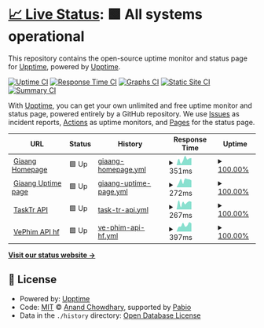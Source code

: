 # [📈 Live Status](https://uptime.giaang.id.vn): <!--live status--> **🟩 All systems operational**

This repository contains the open-source uptime monitor and status page for [Upptime](https://upptime.js.org), powered by [Upptime](https://github.com/upptime/upptime).

[![Uptime CI](https://github.com/lehuygiang28/open-source-uptime/workflows/Uptime%20CI/badge.svg)](https://github.com/lehuygiang28/open-source-uptime/actions?query=workflow%3A%22Uptime+CI%22)
[![Response Time CI](https://github.com/lehuygiang28/open-source-uptime/workflows/Response%20Time%20CI/badge.svg)](https://github.com/lehuygiang28/open-source-uptime/actions?query=workflow%3A%22Response+Time+CI%22)
[![Graphs CI](https://github.com/lehuygiang28/open-source-uptime/workflows/Graphs%20CI/badge.svg)](https://github.com/lehuygiang28/open-source-uptime/actions?query=workflow%3A%22Graphs+CI%22)
[![Static Site CI](https://github.com/lehuygiang28/open-source-uptime/workflows/Static%20Site%20CI/badge.svg)](https://github.com/lehuygiang28/open-source-uptime/actions?query=workflow%3A%22Static+Site+CI%22)
[![Summary CI](https://github.com/lehuygiang28/open-source-uptime/workflows/Summary%20CI/badge.svg)](https://github.com/lehuygiang28/open-source-uptime/actions?query=workflow%3A%22Summary+CI%22)

With [Upptime](https://upptime.js.org), you can get your own unlimited and free uptime monitor and status page, powered entirely by a GitHub repository. We use [Issues](https://github.com/upptime/upptime/issues) as incident reports, [Actions](https://github.com/lehuygiang28/open-source-uptime/actions) as uptime monitors, and [Pages](https://uptime.giaang.id.vn) for the status page.

<!--start: status pages-->
<!-- This summary is generated by Upptime (https://github.com/upptime/upptime) -->
<!-- Do not edit this manually, your changes will be overwritten -->
<!-- prettier-ignore -->
| URL | Status | History | Response Time | Uptime |
| --- | ------ | ------- | ------------- | ------ |
| <img alt="" src="https://icons.duckduckgo.com/ip3/giaang.id.vn.ico" height="13"> [Giaang Homepage](https://giaang.id.vn) | 🟩 Up | [giaang-homepage.yml](https://github.com/lehuygiang28/uptime-tracking/commits/HEAD/history/giaang-homepage.yml) | <details><summary><img alt="Response time graph" src="./graphs/giaang-homepage/response-time-week.png" height="20"> 351ms</summary><br><a href="https://uptime.giaang.id.vn/history/giaang-homepage"><img alt="Response time 328" src="https://img.shields.io/endpoint?url=https%3A%2F%2Fraw.githubusercontent.com%2Flehuygiang28%2Fuptime-tracking%2FHEAD%2Fapi%2Fgiaang-homepage%2Fresponse-time.json"></a><br><a href="https://uptime.giaang.id.vn/history/giaang-homepage"><img alt="24-hour response time 429" src="https://img.shields.io/endpoint?url=https%3A%2F%2Fraw.githubusercontent.com%2Flehuygiang28%2Fuptime-tracking%2FHEAD%2Fapi%2Fgiaang-homepage%2Fresponse-time-day.json"></a><br><a href="https://uptime.giaang.id.vn/history/giaang-homepage"><img alt="7-day response time 351" src="https://img.shields.io/endpoint?url=https%3A%2F%2Fraw.githubusercontent.com%2Flehuygiang28%2Fuptime-tracking%2FHEAD%2Fapi%2Fgiaang-homepage%2Fresponse-time-week.json"></a><br><a href="https://uptime.giaang.id.vn/history/giaang-homepage"><img alt="30-day response time 356" src="https://img.shields.io/endpoint?url=https%3A%2F%2Fraw.githubusercontent.com%2Flehuygiang28%2Fuptime-tracking%2FHEAD%2Fapi%2Fgiaang-homepage%2Fresponse-time-month.json"></a><br><a href="https://uptime.giaang.id.vn/history/giaang-homepage"><img alt="1-year response time 328" src="https://img.shields.io/endpoint?url=https%3A%2F%2Fraw.githubusercontent.com%2Flehuygiang28%2Fuptime-tracking%2FHEAD%2Fapi%2Fgiaang-homepage%2Fresponse-time-year.json"></a></details> | <details><summary><a href="https://uptime.giaang.id.vn/history/giaang-homepage">100.00%</a></summary><a href="https://uptime.giaang.id.vn/history/giaang-homepage"><img alt="All-time uptime 100.00%" src="https://img.shields.io/endpoint?url=https%3A%2F%2Fraw.githubusercontent.com%2Flehuygiang28%2Fuptime-tracking%2FHEAD%2Fapi%2Fgiaang-homepage%2Fuptime.json"></a><br><a href="https://uptime.giaang.id.vn/history/giaang-homepage"><img alt="24-hour uptime 100.00%" src="https://img.shields.io/endpoint?url=https%3A%2F%2Fraw.githubusercontent.com%2Flehuygiang28%2Fuptime-tracking%2FHEAD%2Fapi%2Fgiaang-homepage%2Fuptime-day.json"></a><br><a href="https://uptime.giaang.id.vn/history/giaang-homepage"><img alt="7-day uptime 100.00%" src="https://img.shields.io/endpoint?url=https%3A%2F%2Fraw.githubusercontent.com%2Flehuygiang28%2Fuptime-tracking%2FHEAD%2Fapi%2Fgiaang-homepage%2Fuptime-week.json"></a><br><a href="https://uptime.giaang.id.vn/history/giaang-homepage"><img alt="30-day uptime 100.00%" src="https://img.shields.io/endpoint?url=https%3A%2F%2Fraw.githubusercontent.com%2Flehuygiang28%2Fuptime-tracking%2FHEAD%2Fapi%2Fgiaang-homepage%2Fuptime-month.json"></a><br><a href="https://uptime.giaang.id.vn/history/giaang-homepage"><img alt="1-year uptime 100.00%" src="https://img.shields.io/endpoint?url=https%3A%2F%2Fraw.githubusercontent.com%2Flehuygiang28%2Fuptime-tracking%2FHEAD%2Fapi%2Fgiaang-homepage%2Fuptime-year.json"></a></details>
| <img alt="" src="https://icons.duckduckgo.com/ip3/uptime.giaang.id.vn.ico" height="13"> [Giaang Uptime page](https://uptime.giaang.id.vn) | 🟩 Up | [giaang-uptime-page.yml](https://github.com/lehuygiang28/uptime-tracking/commits/HEAD/history/giaang-uptime-page.yml) | <details><summary><img alt="Response time graph" src="./graphs/giaang-uptime-page/response-time-week.png" height="20"> 272ms</summary><br><a href="https://uptime.giaang.id.vn/history/giaang-uptime-page"><img alt="Response time 261" src="https://img.shields.io/endpoint?url=https%3A%2F%2Fraw.githubusercontent.com%2Flehuygiang28%2Fuptime-tracking%2FHEAD%2Fapi%2Fgiaang-uptime-page%2Fresponse-time.json"></a><br><a href="https://uptime.giaang.id.vn/history/giaang-uptime-page"><img alt="24-hour response time 277" src="https://img.shields.io/endpoint?url=https%3A%2F%2Fraw.githubusercontent.com%2Flehuygiang28%2Fuptime-tracking%2FHEAD%2Fapi%2Fgiaang-uptime-page%2Fresponse-time-day.json"></a><br><a href="https://uptime.giaang.id.vn/history/giaang-uptime-page"><img alt="7-day response time 272" src="https://img.shields.io/endpoint?url=https%3A%2F%2Fraw.githubusercontent.com%2Flehuygiang28%2Fuptime-tracking%2FHEAD%2Fapi%2Fgiaang-uptime-page%2Fresponse-time-week.json"></a><br><a href="https://uptime.giaang.id.vn/history/giaang-uptime-page"><img alt="30-day response time 263" src="https://img.shields.io/endpoint?url=https%3A%2F%2Fraw.githubusercontent.com%2Flehuygiang28%2Fuptime-tracking%2FHEAD%2Fapi%2Fgiaang-uptime-page%2Fresponse-time-month.json"></a><br><a href="https://uptime.giaang.id.vn/history/giaang-uptime-page"><img alt="1-year response time 261" src="https://img.shields.io/endpoint?url=https%3A%2F%2Fraw.githubusercontent.com%2Flehuygiang28%2Fuptime-tracking%2FHEAD%2Fapi%2Fgiaang-uptime-page%2Fresponse-time-year.json"></a></details> | <details><summary><a href="https://uptime.giaang.id.vn/history/giaang-uptime-page">100.00%</a></summary><a href="https://uptime.giaang.id.vn/history/giaang-uptime-page"><img alt="All-time uptime 100.00%" src="https://img.shields.io/endpoint?url=https%3A%2F%2Fraw.githubusercontent.com%2Flehuygiang28%2Fuptime-tracking%2FHEAD%2Fapi%2Fgiaang-uptime-page%2Fuptime.json"></a><br><a href="https://uptime.giaang.id.vn/history/giaang-uptime-page"><img alt="24-hour uptime 100.00%" src="https://img.shields.io/endpoint?url=https%3A%2F%2Fraw.githubusercontent.com%2Flehuygiang28%2Fuptime-tracking%2FHEAD%2Fapi%2Fgiaang-uptime-page%2Fuptime-day.json"></a><br><a href="https://uptime.giaang.id.vn/history/giaang-uptime-page"><img alt="7-day uptime 100.00%" src="https://img.shields.io/endpoint?url=https%3A%2F%2Fraw.githubusercontent.com%2Flehuygiang28%2Fuptime-tracking%2FHEAD%2Fapi%2Fgiaang-uptime-page%2Fuptime-week.json"></a><br><a href="https://uptime.giaang.id.vn/history/giaang-uptime-page"><img alt="30-day uptime 100.00%" src="https://img.shields.io/endpoint?url=https%3A%2F%2Fraw.githubusercontent.com%2Flehuygiang28%2Fuptime-tracking%2FHEAD%2Fapi%2Fgiaang-uptime-page%2Fuptime-month.json"></a><br><a href="https://uptime.giaang.id.vn/history/giaang-uptime-page"><img alt="1-year uptime 100.00%" src="https://img.shields.io/endpoint?url=https%3A%2F%2Fraw.githubusercontent.com%2Flehuygiang28%2Fuptime-tracking%2FHEAD%2Fapi%2Fgiaang-uptime-page%2Fuptime-year.json"></a></details>
| <img alt="" src="https://icons.duckduckgo.com/ip3/lehuygiang28-tasktr-api.hf.space.ico" height="13"> [TaskTr API](https://lehuygiang28-tasktr-api.hf.space/api/ping) | 🟩 Up | [task-tr-api.yml](https://github.com/lehuygiang28/uptime-tracking/commits/HEAD/history/task-tr-api.yml) | <details><summary><img alt="Response time graph" src="./graphs/task-tr-api/response-time-week.png" height="20"> 267ms</summary><br><a href="https://uptime.giaang.id.vn/history/task-tr-api"><img alt="Response time 863" src="https://img.shields.io/endpoint?url=https%3A%2F%2Fraw.githubusercontent.com%2Flehuygiang28%2Fuptime-tracking%2FHEAD%2Fapi%2Ftask-tr-api%2Fresponse-time.json"></a><br><a href="https://uptime.giaang.id.vn/history/task-tr-api"><img alt="24-hour response time 305" src="https://img.shields.io/endpoint?url=https%3A%2F%2Fraw.githubusercontent.com%2Flehuygiang28%2Fuptime-tracking%2FHEAD%2Fapi%2Ftask-tr-api%2Fresponse-time-day.json"></a><br><a href="https://uptime.giaang.id.vn/history/task-tr-api"><img alt="7-day response time 267" src="https://img.shields.io/endpoint?url=https%3A%2F%2Fraw.githubusercontent.com%2Flehuygiang28%2Fuptime-tracking%2FHEAD%2Fapi%2Ftask-tr-api%2Fresponse-time-week.json"></a><br><a href="https://uptime.giaang.id.vn/history/task-tr-api"><img alt="30-day response time 243" src="https://img.shields.io/endpoint?url=https%3A%2F%2Fraw.githubusercontent.com%2Flehuygiang28%2Fuptime-tracking%2FHEAD%2Fapi%2Ftask-tr-api%2Fresponse-time-month.json"></a><br><a href="https://uptime.giaang.id.vn/history/task-tr-api"><img alt="1-year response time 863" src="https://img.shields.io/endpoint?url=https%3A%2F%2Fraw.githubusercontent.com%2Flehuygiang28%2Fuptime-tracking%2FHEAD%2Fapi%2Ftask-tr-api%2Fresponse-time-year.json"></a></details> | <details><summary><a href="https://uptime.giaang.id.vn/history/task-tr-api">100.00%</a></summary><a href="https://uptime.giaang.id.vn/history/task-tr-api"><img alt="All-time uptime 97.63%" src="https://img.shields.io/endpoint?url=https%3A%2F%2Fraw.githubusercontent.com%2Flehuygiang28%2Fuptime-tracking%2FHEAD%2Fapi%2Ftask-tr-api%2Fuptime.json"></a><br><a href="https://uptime.giaang.id.vn/history/task-tr-api"><img alt="24-hour uptime 100.00%" src="https://img.shields.io/endpoint?url=https%3A%2F%2Fraw.githubusercontent.com%2Flehuygiang28%2Fuptime-tracking%2FHEAD%2Fapi%2Ftask-tr-api%2Fuptime-day.json"></a><br><a href="https://uptime.giaang.id.vn/history/task-tr-api"><img alt="7-day uptime 100.00%" src="https://img.shields.io/endpoint?url=https%3A%2F%2Fraw.githubusercontent.com%2Flehuygiang28%2Fuptime-tracking%2FHEAD%2Fapi%2Ftask-tr-api%2Fuptime-week.json"></a><br><a href="https://uptime.giaang.id.vn/history/task-tr-api"><img alt="30-day uptime 100.00%" src="https://img.shields.io/endpoint?url=https%3A%2F%2Fraw.githubusercontent.com%2Flehuygiang28%2Fuptime-tracking%2FHEAD%2Fapi%2Ftask-tr-api%2Fuptime-month.json"></a><br><a href="https://uptime.giaang.id.vn/history/task-tr-api"><img alt="1-year uptime 97.63%" src="https://img.shields.io/endpoint?url=https%3A%2F%2Fraw.githubusercontent.com%2Flehuygiang28%2Fuptime-tracking%2FHEAD%2Fapi%2Ftask-tr-api%2Fuptime-year.json"></a></details>
| <img alt="" src="https://icons.duckduckgo.com/ip3/gh150-vphim-api-wk7.hf.space.ico" height="13"> [VePhim API hf](https://gh150-vphim-api-wk7.hf.space/api/categories?limit=1) | 🟩 Up | [ve-phim-api-hf.yml](https://github.com/lehuygiang28/uptime-tracking/commits/HEAD/history/ve-phim-api-hf.yml) | <details><summary><img alt="Response time graph" src="./graphs/ve-phim-api-hf/response-time-week.png" height="20"> 397ms</summary><br><a href="https://uptime.giaang.id.vn/history/ve-phim-api-hf"><img alt="Response time 345" src="https://img.shields.io/endpoint?url=https%3A%2F%2Fraw.githubusercontent.com%2Flehuygiang28%2Fuptime-tracking%2FHEAD%2Fapi%2Fve-phim-api-hf%2Fresponse-time.json"></a><br><a href="https://uptime.giaang.id.vn/history/ve-phim-api-hf"><img alt="24-hour response time 484" src="https://img.shields.io/endpoint?url=https%3A%2F%2Fraw.githubusercontent.com%2Flehuygiang28%2Fuptime-tracking%2FHEAD%2Fapi%2Fve-phim-api-hf%2Fresponse-time-day.json"></a><br><a href="https://uptime.giaang.id.vn/history/ve-phim-api-hf"><img alt="7-day response time 397" src="https://img.shields.io/endpoint?url=https%3A%2F%2Fraw.githubusercontent.com%2Flehuygiang28%2Fuptime-tracking%2FHEAD%2Fapi%2Fve-phim-api-hf%2Fresponse-time-week.json"></a><br><a href="https://uptime.giaang.id.vn/history/ve-phim-api-hf"><img alt="30-day response time 345" src="https://img.shields.io/endpoint?url=https%3A%2F%2Fraw.githubusercontent.com%2Flehuygiang28%2Fuptime-tracking%2FHEAD%2Fapi%2Fve-phim-api-hf%2Fresponse-time-month.json"></a><br><a href="https://uptime.giaang.id.vn/history/ve-phim-api-hf"><img alt="1-year response time 345" src="https://img.shields.io/endpoint?url=https%3A%2F%2Fraw.githubusercontent.com%2Flehuygiang28%2Fuptime-tracking%2FHEAD%2Fapi%2Fve-phim-api-hf%2Fresponse-time-year.json"></a></details> | <details><summary><a href="https://uptime.giaang.id.vn/history/ve-phim-api-hf">100.00%</a></summary><a href="https://uptime.giaang.id.vn/history/ve-phim-api-hf"><img alt="All-time uptime 89.72%" src="https://img.shields.io/endpoint?url=https%3A%2F%2Fraw.githubusercontent.com%2Flehuygiang28%2Fuptime-tracking%2FHEAD%2Fapi%2Fve-phim-api-hf%2Fuptime.json"></a><br><a href="https://uptime.giaang.id.vn/history/ve-phim-api-hf"><img alt="24-hour uptime 100.00%" src="https://img.shields.io/endpoint?url=https%3A%2F%2Fraw.githubusercontent.com%2Flehuygiang28%2Fuptime-tracking%2FHEAD%2Fapi%2Fve-phim-api-hf%2Fuptime-day.json"></a><br><a href="https://uptime.giaang.id.vn/history/ve-phim-api-hf"><img alt="7-day uptime 100.00%" src="https://img.shields.io/endpoint?url=https%3A%2F%2Fraw.githubusercontent.com%2Flehuygiang28%2Fuptime-tracking%2FHEAD%2Fapi%2Fve-phim-api-hf%2Fuptime-week.json"></a><br><a href="https://uptime.giaang.id.vn/history/ve-phim-api-hf"><img alt="30-day uptime 89.72%" src="https://img.shields.io/endpoint?url=https%3A%2F%2Fraw.githubusercontent.com%2Flehuygiang28%2Fuptime-tracking%2FHEAD%2Fapi%2Fve-phim-api-hf%2Fuptime-month.json"></a><br><a href="https://uptime.giaang.id.vn/history/ve-phim-api-hf"><img alt="1-year uptime 89.72%" src="https://img.shields.io/endpoint?url=https%3A%2F%2Fraw.githubusercontent.com%2Flehuygiang28%2Fuptime-tracking%2FHEAD%2Fapi%2Fve-phim-api-hf%2Fuptime-year.json"></a></details>

<!--end: status pages-->

[**Visit our status website →**](https://uptime.giaang.id.vn)

## 📄 License

- Powered by: [Upptime](https://github.com/upptime/upptime)
- Code: [MIT](./LICENSE) © [Anand Chowdhary](https://anandchowdhary.com), supported by [Pabio](https://pabio.com)
- Data in the `./history` directory: [Open Database License](https://opendatacommons.org/licenses/odbl/1-0/)
